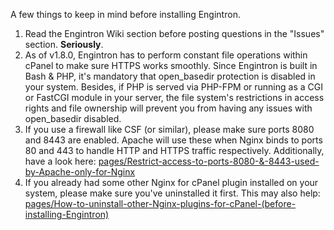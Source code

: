 A few things to keep in mind before installing Engintron.

1. Read the Engintron Wiki section before posting questions in the "Issues" section. **Seriously**.
2. As of v1.8.0, Engintron has to perform constant file operations within cPanel to make sure HTTPS works smoothly. Since Engintron is built in Bash & PHP, it's mandatory that open\_basedir protection is disabled in your system. Besides, if PHP is served via PHP-FPM or running as a CGI or FastCGI module in your server, the file system's restrictions in access rights and file ownership will prevent you from having any issues with open\_basedir disabled.
3. If you use a firewall like CSF (or similar), please make sure ports 8080 and 8443 are enabled. Apache will use these when Nginx binds to ports 80 and 443 to handle HTTP and HTTPS traffic respectively. Additionally, have a look here: [pages/Restrict-access-to-ports-8080-&-8443-used-by-Apache-only-for-Nginx](pages/Restrict-access-to-ports-8080-&-8443-used-by-Apache-only-for-Nginx.md)
4. If you already had some other Nginx for cPanel plugin installed on your system, please make sure you've uninstalled it first. This may also help: [pages/How-to-uninstall-other-Nginx-plugins-for-cPanel-(before-installing-Engintron)](pages/How-to-uninstall-other-Nginx-plugins-for-cPanel-(before-installing-Engintron).md)
